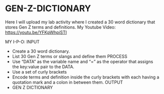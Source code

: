 # GEN-Z-DICTIONARY
Here I will upload my lab activity where I created a 30 word dictionary that stores Gen Z terms and definitions.
My Youtube Video: https://youtu.be/YFKpWhpiSTI

MY I-P-O:
INPUT
- Create a 30 word dictionary.
- List 30 Gen Z terms or  slangs and define them
PROCESS
- Use “DATA” as the variable name and “=” as the operator that assigns the key:value pair to the DATA.
- Use a set of curly brackets
- Encode terms and definition inside the curly brackets with each having a quotation mark and a colon in between them.
OUTPUT
- GEN Z DICTIONARY
